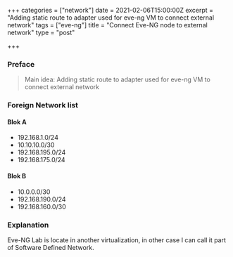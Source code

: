 +++
categories = ["network"]
date = 2021-02-06T15:00:00Z
excerpt = "Adding static route to adapter used for eve-ng VM to connect external network"
tags = ["eve-ng"]
title = "Connect Eve-NG node to external network"
type = "post"

+++
### Preface

> Main idea: Adding static route to adapter used for eve-ng VM to connect external network

### Foreign Network list

#### Blok A

* 192.168.1.0/24
* 10.10.10.0/30
* 192.168.195.0/24
* 192.168.175.0/24

#### Blok B

* 10.0.0.0/30
* 192.168.190.0/24
* 192.168.160.0/30

### Explanation

Eve-NG Lab is locate in another virtualization, in other case I can call it part of Software Defined Network.